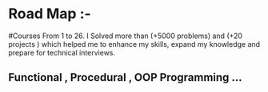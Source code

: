 # Road Map :- 
#Courses From 1 to 26.
I Solved more than (+5000 problems) and (+20 projects ) which helped me to enhance my skills, expand my knowledge and prepare for technical interviews.
## Functional , Procedural , OOP Programming ...
